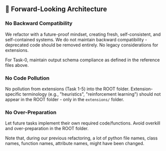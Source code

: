 ## 🚀 **Forward-Looking Architecture**

### **No Backward Compatibility**
We refactor with a future-proof mindset, creating fresh, self-consistent, and self-contained systems. We do not maintain backward compatibility - deprecated code should be removed entirely. No legacy considerations for extensions.

For Task-0, maintain output schema compliance as defined in the reference files above.

### **No Code Pollution**
No pollution from extensions (Task 1-5) into the ROOT folder. Extension-specific terminology (e.g., "heuristics", "reinforcement learning") should not appear in the ROOT folder - only in the `extensions/` folder.

### **No Over-Preparation**
Let future tasks implement their own required code/functions. Avoid overkill and over-preparation in the ROOT folder.




Note that, during our previous refactoring, a lot of python file names, class names, function names, attribute names, might have been changed.

